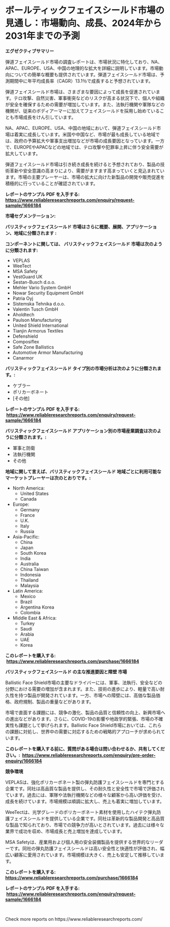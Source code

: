 <p><h1>ボールティックフェイスシールド市場の見通し：市場動向、成長、2024年から2031年までの予測</h1></p><p><strong>エグゼクティブサマリー</strong></p>
<p><p>弾道フェイスシールド市場の調査レポートは、市場状況に特化しており、NA、APAC、EUROPE、USA、中国の地理的な拡大を詳細に説明しています。市場動向についての簡単な概要も提供されています。弾道フェイスシールド市場は、予測期間中に年平均成長率（CAGR）13.1％で成長すると予想されています。</p><p>弾道フェイスシールド市場は、さまざまな要因によって成長を促進されています。テロ攻撃、自然災害、軍事衝突などのリスクが高まる状況下で、個人や組織が安全を確保するための需要が増加しています。また、法執行機関や軍隊などの機関が、従来のボディアーマーに加えてフェイスシールドを採用し始めていることも市場成長をけん引しています。</p><p>NA、APAC、EUROPE、USA、中国の地域において、弾道フェイスシールド市場は着実に成長しています。米国や中国など、市場が最も成長している地域では、政府の予算拡大や軍事支出増加などが市場の成長要因となっています。一方で、EUROPEやAPACなどの地域では、テロ攻撃や犯罪率上昇に伴う安全需要が拡大しています。</p><p>弾道フェイスシールド市場は引き続き成長を続けると予想されており、製品の技術革新や安全意識の高まりにより、需要がますます高まっていくと見込まれています。市場の主要プレーヤーは、市場の拡大に向けた新製品の開発や販売促進を積極的に行っていることが確認されています。</p></p>
<p><strong>レポートのサンプル PDF を入手する: <a href="https://www.reliableresearchreports.com/enquiry/request-sample/1666184">https://www.reliableresearchreports.com/enquiry/request-sample/1666184</a></strong></p>
<p><strong>市場セグメンテーション:</strong></p>
<p><strong> バリスティックフェイスシールド 市場はさらに概要、展開、アプリケーション、地域に分類されます :</strong></p>
<p><strong>コンポーネントに関しては、 バリスティックフェイスシールド 市場は次のように分類されます: &nbsp;</strong></p>
<p><ul><li>VEPLAS</li><li>WeeTect</li><li>MSA Safety</li><li>VestGuard UK</li><li>Šestan-Busch d.o.o.</li><li>Mehler Vario System GmbH</li><li>Nowar Security Equipment GmbH</li><li>Patria Oyj</li><li>Sistemska Tehnika d.o.o.</li><li>Valentin Tusch GmbH</li><li>Aholdtech</li><li>Paulson Manufacturing</li><li>United Shield International</li><li>Tianjin Armorus Textiles</li><li>Defenshield</li><li>Composiflex</li><li>Safe Zone Ballistics</li><li>Automotive Armor Manufacturing</li><li>Canarmor</li></ul></p>
<p><strong> バリスティックフェイスシールド タイプ別の市場分析は次のように分類されます。:</strong></p>
<p><ul><li>ケブラー</li><li>ポリカーボネート</li><li>[その他]</li></ul></p>
<p><strong>レポートのサンプル PDF を入手する: &nbsp;<a href="https://www.reliableresearchreports.com/enquiry/request-sample/1666184">https://www.reliableresearchreports.com/enquiry/request-sample/1666184</a></strong></p>
<p><strong> バリスティックフェイスシールド アプリケーション別の市場産業調査は次のように分類されます。:</strong></p>
<p><ul><li>軍事と防衛</li><li>法執行機関</li><li>その他</li></ul></p>
<p><strong>地域に関して言えば、バリスティックフェイスシールド 地域ごとに利用可能なマーケットプレーヤーは次のとおりです。:</strong></p>
<p><ul>
    <li>
        North America:
        <ul>
            <li>United States</li>
            <li>Canada</li>
        </ul>
    </li>
    <li>
        Europe:
        <ul>
            <li>Germany</li>
            <li>France</li>
            <li>U.K.</li>
            <li>Italy</li>
            <li>Russia</li>
        </ul>
    </li>
    <li>
        Asia-Pacific:
        <ul>
            <li>China</li>
            <li>Japan</li>
            <li>South Korea</li>
            <li>India</li>
            <li>Australia</li>
            <li>China Taiwan</li>
            <li>Indonesia</li>
            <li>Thailand</li>
            <li>Malaysia</li>
        </ul>
    </li>
    <li>
        Latin America:
        <ul>
            <li>Mexico</li>
            <li>Brazil</li>
            <li>Argentina Korea</li>
            <li>Colombia</li>
        </ul>
    </li>
    <li>
        Middle East & Africa:
        <ul>
            <li>Turkey</li>
            <li>Saudi</li>
            <li>Arabia</li>
            <li>UAE</li>
            <li>Korea</li>
        </ul>
    </li>
    </ul></p>
<p><strong>このレポートを購入する: &nbsp;<a href="https://www.reliableresearchreports.com/purchase/1666184">https://www.reliableresearchreports.com/purchase/1666184</a></strong></p>
<p><strong>バリスティックフェイスシールド の主な推進要因と障壁 市場</strong></p>
<p><p>Ballistic Face Shield市場の主要なドライバーには、軍事、法執行、安全などの分野における需要の増加が含まれます。また、技術の進歩により、軽量で高い耐久性を持つ製品が開発されています。一方、市場への障壁には、高価な製品価格、政府規制、製品の重量などがあります。</p><p>市場で直面する課題には、競争の激化、製品の品質と信頼性の向上、新興市場への進出などがあります。さらに、COVID-19の影響や地政学的緊張、市場の不確実性も課題として挙げられます。Ballistic Face Shield市場においては、これらの課題に対処し、世界中の需要に対応するための戦略的アプローチが求められています。</p></p>
<p><strong>このレポートを購入する前に、質問がある場合は問い合わせるか、共有してください。:&nbsp; <a href="https://www.reliableresearchreports.com/enquiry/pre-order-enquiry/1666184">https://www.reliableresearchreports.com/enquiry/pre-order-enquiry/1666184</a></strong></p>
<p><strong>競争環境</strong></p>
<p><p>VEPLASは、強化ポリカーボネート製の弾丸防護フェイスシールドを専門とする企業です。同社は高品質な製品を提供し、その耐久性と安全性で市場で評価されています。過去には、軍隊や法執行機関などの様々な顧客から高い評価を受け、成長を続けています。市場規模は順調に拡大し、売上も着実に増加しています。</p><p>WeeTectは、光学グレードのポリカーボネート素材を使用したハイテク弾丸防護フェイスシールドを提供している企業です。同社は革新的な製品開発と高品質な製品で知られており、市場での競争力が高いとされています。過去には様々な業界で成功を収め、市場成長と売上増加を達成しています。</p><p>MSA Safetyは、産業用および個人用の安全装備製品を提供する世界的なリーダーです。同社の弾丸防護フェイスシールドは高い安全性と快適性が評価され、幅広い顧客に愛用されています。市場規模は大きく、売上も安定して推移しています。</p></p>
<p><strong>このレポートを購入する: &nbsp; <a href="https://www.reliableresearchreports.com/purchase/1666184">https://www.reliableresearchreports.com/purchase/1666184</a></strong></p>
<p><strong>レポートのサンプル PDF を入手する: &nbsp;<a href="https://www.reliableresearchreports.com/enquiry/request-sample/1666184">https://www.reliableresearchreports.com/enquiry/request-sample/1666184</a></strong><strong></strong></p>
<p>&nbsp;</p>
<p>Check more reports on https://www.reliableresearchreports.com/</p>